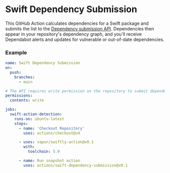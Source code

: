 # Swift Dependency Submission

This GitHub Action calculates dependencies for a Swift package and submits the list to the [Dependency submission API](https://docs.github.com/en/code-security/supply-chain-security/understanding-your-software-supply-chain/using-the-dependency-submission-api). Dependencies then appear in your repository's dependency graph, and you'll receive Dependabot alerts and updates for vulnerable or out-of-date dependencies.

### Example
```yaml
name: Swift Dependency Submission
on:
  push:
    branches:
      - main

# The API requires write permission on the repository to submit dependencies
permissions:
  contents: write

jobs:
  swift-action-detection:
    runs-on: ubuntu-latest
    steps:
      - name: 'Checkout Repository'
        uses: actions/checkout@v4

      - uses: vapor/swiftly-action@v0.1
        with:
          toolchain: 5.9

      - name: Run snapshot action
        uses: actions/swift-dependency-submission@v0.1
```
